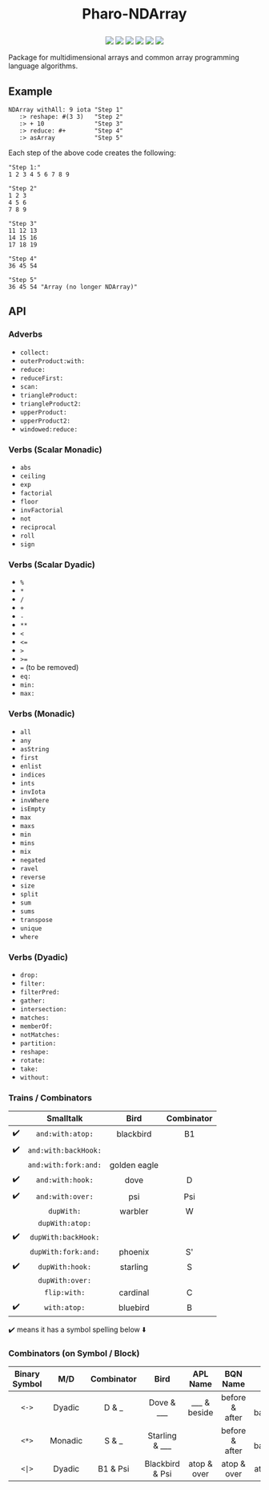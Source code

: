 # <p align="center">Pharo-NDArray</p>

<p align="center">
    <a href="https://github.com/code_report/jsource/issues" alt="contributions welcome">
        <img src="https://img.shields.io/badge/contributions-welcome-brightgreen.svg?style=flat" /></a>
    <a href="https://lbesson.mit-license.org/" alt="MIT license">
        <img src="https://img.shields.io/badge/License-MIT-blue.svg" /></a>    
    <a href="https://pharo.org/">
        <img src="https://img.shields.io/badge/Pharo%20Smalltalk-10.0-ff69b4.svg"/></a>
    <a href="https://github.com/codereport?tab=followers" alt="GitHub followers">
        <img src="https://img.shields.io/github/followers/codereport.svg?style=social&label=Follow" /></a>
    <a href="https://GitHub.com/codereport/Pharo-NDArray/stargazers/" alt="GitHub stars">
        <img src="https://img.shields.io/github/stars/codereport/Pharo-NDArray.svg?style=social&label=Star" /></a>
    <a href="https://twitter.com/code_report" alt="Twitter">
        <img src="https://img.shields.io/twitter/follow/code_report.svg?style=social&label=@code_report" /></a>
</p>

Package for multidimensional arrays and common array programming language algorithms.

## Example
```smalltalk
NDArray withAll: 9 iota "Step 1"
   :> reshape: #(3 3)   "Step 2"
   :> + 10              "Step 3"
   :> reduce: #+        "Step 4"
   :> asArray           "Step 5"
```
Each step of the above code creates the following:
```smalltalk
"Step 1:"
1 2 3 4 5 6 7 8 9

"Step 2"
1 2 3
4 5 6
7 8 9

"Step 3"
11 12 13
14 15 16
17 18 19

"Step 4"
36 45 54

"Step 5"
36 45 54 "Array (no longer NDArray)"
```
## API

### Adverbs

* `collect:`
* `outerProduct:with:`
* `reduce:`
* `reduceFirst:`
* `scan:`
* `triangleProduct:`
* `triangleProduct2:`
* `upperProduct:`
* `upperProduct2:`
* `windowed:reduce:`

### Verbs (Scalar Monadic)

* `abs`
* `ceiling`
* `exp`
* `factorial`
* `floor`
* `invFactorial`
* `not`
* `reciprocal`
* `roll`
* `sign`

### Verbs (Scalar Dyadic)

* `%`
* `*`
* `/`
* `+`
* `-`
* `**`
* `<`
* `<=`
* `>`
* `>=`
* `=` (to be removed)
* `eq:`
* `min:`
* `max:`

### Verbs (Monadic)

* `all`
* `any`
* `asString`
* `first`
* `enlist`
* `indices`
* `ints`
* `invIota`
* `invWhere`
* `isEmpty`
* `max`
* `maxs`
* `min`
* `mins`
* `mix`
* `negated`
* `ravel`
* `reverse`
* `size`
* `split`
* `sum`
* `sums`
* `transpose`
* `unique`
* `where`

### Verbs (Dyadic)

* `drop:`
* `filter:`
* `filterPred:`
* `gather:`
* `intersection:`
* `matches:`
* `memberOf:`
* `notMatches:`
* `partition:`
* `reshape:`
* `rotate:`
* `take:`
* `without:`

### Trains / Combinators

| | Smalltalk| Bird | Combinator | 
|:-:|:-:|:-:|:-:|
| ✔️| `and:with:atop:`|     blackbird | B1|
| ✔️| `and:with:backHook:`|||
| |`and:with:fork:and:`| golden eagle ||
| ✔️| `and:with:hook:`     |dove | D|
| ✔️ |`and:with:over:`     |psi | Psi
| |`dupWith:`           |warbler | W|
| |`dupWith:atop:`|||
| ✔️| `dupWith:backHook:`|
| |`dupWith:fork:and:`  |phoenix | S'|
| ✔️| `dupWith:hook:`      |starling | S|
| |`dupWith:over:`|
| |`flip:with:`         |cardinal | C|
| ✔️| `with:atop:` |bluebird | B|

✔️ means it has a symbol spelling below ⬇️


### Combinators (on Symbol / Block)

|Binary Symbol|M/D|Combinator| Bird| APL Name | BQN Name| J / I* Name |
|:-:|:-:|:-:|:-:|:-:|:-:|:-:|
|`<->`|Dyadic| D & _ | Dove & ___ | ___ & beside |before & after|hook & backHook*|
|`<*>`|Monadic|S & _ | Starling & ___ | | before & after | hook & backHook* |
|`<\|>`|Dyadic| B1 & Psi| Blackbird & Psi | atop & over | atop & over |atop & over |
